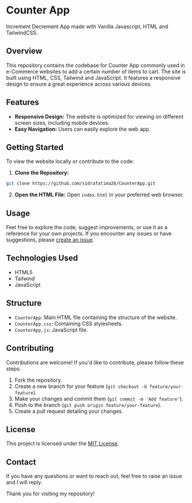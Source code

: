 # Counter App

Increment Decrement App made with Vanilla Javascript, HTML and TailwindCSS.

## Overview

This repository contains the codebase for Counter App commonly used in e-Commerce websites to add a certain number of items to cart. 
The site is built using HTML, CSS, Tailwind and JavaScript. It features a responsive design to ensure a great experience across various devices.

## Features

- **Responsive Design:** The website is optimized for viewing on different screen sizes, including mobile devices.
- **Easy Navigation:** Users can easily explore the web app.

## Getting Started

To view the website locally or contribute to the code:

1. **Clone the Repository:**
```bash
git clone https://github.com/sidrafatima26/CounterApp.git
```

2. **Open the HTML File:** Open `index.html` in your preferred web browser.

## Usage

Feel free to explore the code, suggest improvements, or use it as a reference for your own projects. If you encounter any issues or have suggestions, please [create an issue](https://github.com/sidrafatima26/CounterApp/issues).

## Technologies Used

- HTML5
- Tailwind
- JavaScript

## Structure

- `CounterApp`: Main HTML file containing the structure of the website.
- `CounterApp.css`: Containing CSS stylesheets.
- `CounterApp.js`: JavaScript file.

## Contributing

Contributions are welcome! If you'd like to contribute, please follow these steps:

1. Fork the repository.
2. Create a new branch for your feature (`git checkout -b feature/your-feature`).
3. Make your changes and commit them (`git commit -m 'Add feature'`).
4. Push to the branch (`git push origin feature/your-feature`).
5. Create a pull request detailing your changes.

## License

This project is licensed under the [MIT License](LICENSE).

## Contact

If you have any questions or want to reach out, feel free to raise an issue and I will reply.

Thank you for visiting my repository!
